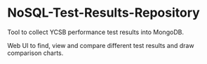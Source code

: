 NoSQL-Test-Results-Repository
=============================

Tool to collect YCSB performance test results into MongoDB.

Web UI to find, view and compare different test results and draw comparison charts.